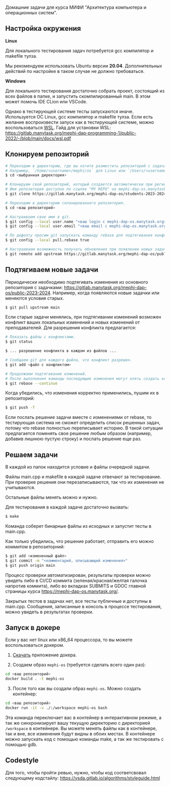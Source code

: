 Домашние задачи для курса МИФИ "Архитектура компьютера и операционных систем".

## Настройка окружения

**Linux**

Для локального тестирования задач потребуется gcc компилятор и makefile тулза.

Мы рекомендуем использовать Ubuntu версии **20.04**. Дополнительных действий по настройке в таком случае не должно требоваться.

**Windows**

Для локального тестирования достаточно собрать проект, состоящий из всех файлов в папке, и запустить скомпилированный main. В этом может помочь IDE CLion или VSCode.

Однако в тестирующей системе тесты запускаются иначе. Используется ОС Linux, gcc компилятор и makefile тулза. Если есть желание воспроизвести запуск как в тестирующей системе, можно воспользоваться [WSL](https://www.jetbrains.com/help/clion/how-to-use-wsl-development-environment-in-clion.html). Гайд для установки WSL: https://gitlab.manytask.org/mephi-dap-programming-1/public-2022/-/blob/main/docs/wsl.pdf

## Клонируем репозиторий

```bash
# Переходим в директорию, где вы хотите разместить репозиторий с задачами.
# Например, `/home/<username>/mephi/os` для Linux или `/Users/<username>/mephi/os` для MacOS.
$ cd <выбранная директория>

# Клонируем свой репозиторий, который создается автоматически при регистрации на manytask.
# Имя репозитория доступно по ссылке "MY REPO" на mephi-dap-os.manytask.org.
$ git clone https://gitlab.manytask.org/mephi-dap-os/students-2023-2024/<ваш login с mephi-dap-os.manytask.org>.git

# Переходим в директорию склонированного репозитория.
$ cd <ваш репозиторий>

# Настраиваем свое имя в git.
$ git config --local user.name "<ваш login с mephi-dap-os.manytask.org>"
$ git config --local user.email "<ваш email с mephi-dap-os.manytask.org>"

# По дефолту просим git запускать команду rebase для подтягивания конфликтующих изменений.
$ git config --local pull.rebase true

# Настраиваем возможность получать обновления при появлении новых задач.
$ git remote add upstream https://gitlab.manytask.org/mephi-dap-os/public-2023-2024.git
```

## Подтягиваем новые задачи

Периодически необходимо подтягивать изменения из основного репозитория с задачками: https://gitlab.manytask.org/mephi-dap-os/public-2023-2024. Например, когда появляются новые задачки или меняются условия старых.

```bash
$ git pull upstream main
```

Если старые задачи менялись, при подтягивании изменений возможен конфликт ваших локальных изменений и новых изменений от преподавателей. Для разрешения конфликта предлагается:
```bash
# Показать файлы с конфликтами.
$ git status

$ ... разрешение конфликта в каждом из файлов ...

# Сообщаем git для каждого файла, что конфликт разрешен.
$ git add <файл с конфликтом>

# Продолжаем подтягивание изменений.
# После выполнения команды последующие изменения могут опять создать конфликт и процедуру разрешения конфликта придется повторить.
$ git rebase --continue
```

Когда убедились, что изменения корректно применились, пушим их в репозиторий:
```bash
$ git push -f
```

Если послать решение задачи вместе с изменениями от rebase, то тестирующая система не сможет определить список решенных задач, потому что rebase полностью переписывает историю. В такой ситуации предлагается поменять свое решение любым образом (например, добавив лишнюю пустую строку) и послать решение еще раз.

## Решаем задачи

В каждой из папок находится условие и файлы очередной задачи.

Файлы main.cpp и makefile в каждой задаче отвечают за тестирование. При проверке решения они перезаписываются, так что их изменения не учитываются.

Остальные файлы менять можно и нужно.

Для тестирования в каждой задаче достаточно вызвать:
```bash
$ make
```

Команда соберет бинарные файлы из исходных и запустит тесты в main.cpp.

Как только убедились, что решение работает, отправить его можно коммитом в репозиторний:
```bash
$ git add <измененный файл>
$ git commit -m "<комментарий, описывающий изменения>"
$ git push origin main
```

Процесс проверки автоматизирован, результаты проверки можно увидеть либо в CI/CD коммита (зеленая/красная/желтая галочка напротив коммита), либо во вкладках SUBMITS и GDOC главной страницы курса https://mephi-dap-os.manytask.org/.

Закрытых тестов в задачах нет, все тесты публичные и доступны в main.cpp. Сообщения, записанные в консоль в процессе тестирования, можно увидеть в результатах проверки.

## Запуск в докере

Если у вас нет linux или x86_64 процессора, то вы можете воспользоваться докером.

1) [Скачать](https://www.docker.com/products/docker-desktop/) приложение докера.

2) Создаем образ `mephi-os` (требуется сделать всего один раз):
```bash
cd <ваш репозиторий>
docker build . -t mephi-os
```

3) После того как вы создали образ `mephi-os`. Можно создать контейнер:
```bash
cd <ваш репозиторий>
docker run -it -v ./:/workspace mephi-os bash
```

Эта команда переключает вас в контейнер в интерактивном режиме, а так же синхронизирует вашу текущую директорию с директорией `/workspace` в контейнере. Вы можете менять файлы как в контейнере, так и вне, все изменения будут видны в обоих местах. 
В контейнере можно запускать код с помощью команды make, а так же тестировать с помощью gdb.

## Codestyle
Для того, чтобы пройти ревью, нужно, чтобы код соответсвовал следующему кодстайлу: https://ysda.gitlab.io/algorithms/styleguide.html
